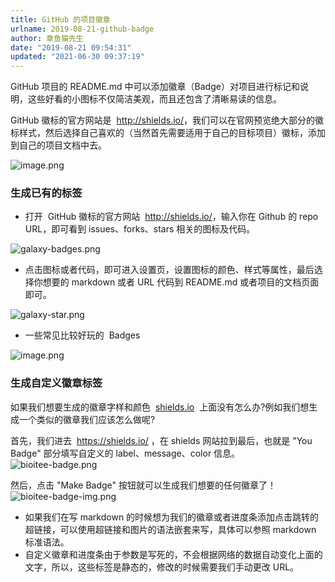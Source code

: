 ```yaml
---
title: GitHub 的项目徽章
urlname: 2019-08-21-github-badge
author: 章鱼猫先生
date: "2019-08-21 09:54:31"
updated: "2021-06-30 09:37:19"
---
```


GitHub 项目的 README.md 中可以添加徽章（Badge）对项目进行标记和说明，这些好看的小图标不仅简洁美观，而且还包含了清晰易读的信息。

GitHub 徽标的官方网站是  <http://shields.io/>，我们可以在官网预览绝大部分的徽标样式，然后选择自己喜欢的（当然首先需要适用于自己的目标项目）徽标，添加到自己的项目文档中去。

![image.png](https://shub-1251708715.cos.ap-guangzhou.myqcloud.com/elog-cookbook-img/Fp90EVTf0C6how5YdnxSq6FdE2Qt.png)

### 生成已有的标签

- 打开  GitHub 徽标的官方网站  <http://shields.io/>，输入你在 Github 的 repo URL，即可看到 issues、forks、stars 相关的图标及代码。

![galaxy-badges.png](https://shub-1251708715.cos.ap-guangzhou.myqcloud.com/elog-cookbook-img/FtCvMnaB2Vwt1haUBIcAkQp41Jxe.png)

- 点击图标或者代码，即可进入设置页，设置图标的颜色、样式等属性，最后选择你想要的 markdown 或者 URL 代码到 README.md 或者项目的文档页面即可。

![galaxy-star.png](https://shub-1251708715.cos.ap-guangzhou.myqcloud.com/elog-cookbook-img/FqG2PLtNfOGR8dk7YVlS5_g5XeJs.png)

- 一些常见比较好玩的  Badges

![image.png](https://shub-1251708715.cos.ap-guangzhou.myqcloud.com/elog-cookbook-img/Ft3Ua1_WNpygDdZc6mTfaq7BAeNb.png)

### 生成自定义徽章标签

如果我们想要生成的徽章字样和颜色  [shields.io](http://shields.io/)  上面没有怎么办?例如我们想生成一个类似的徽章我们应该怎么做呢?

首先，我们进去  <https://shields.io/> ，在 shields 网站拉到最后，也就是 "You Badge" 部分填写自定义的 label、message、color 信息。
![bioitee-badge.png](https://shub-1251708715.cos.ap-guangzhou.myqcloud.com/elog-cookbook-img/FsoGHVozIF9cUOC8UX_ZMTzEYMEh.png)

然后，点击 "Make Badge" 按钮就可以生成我们想要的任何徽章了！
![bioitee-badge-img.png](https://shub-1251708715.cos.ap-guangzhou.myqcloud.com/elog-cookbook-img/FgN94NqR2gZKLgWwvcX5PeaFzd6h.png)

- 如果我们在写 markdown 的时候想为我们的徽章或者进度条添加点击跳转的超链接，可以使用超链接和图片的语法嵌套来写，具体可以参照 markdown 标准语法。
- 自定义徽章和进度条由于参数是写死的，不会根据网络的数据自动变化上面的文字，所以，这些标签是静态的，修改的时候需要我们手动更改 URL。
